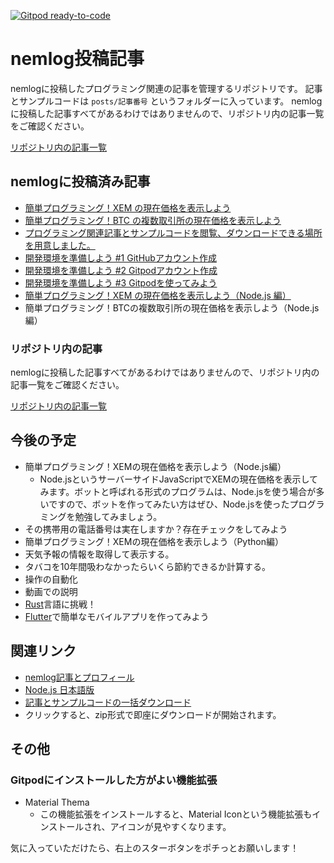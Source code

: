 [![Gitpod ready-to-code](https://img.shields.io/badge/Gitpod-ready--to--code-blue?logo=gitpod)](https://gitpod.io/#https://github.com/naoland/nemlog-posts)

<!-- prettier-ignore -->
# nemlog投稿記事

nemlogに投稿したプログラミング関連の記事を管理するリポジトリです。
記事とサンプルコードは `posts/記事番号` というフォルダーに入っています。
nemlogに投稿した記事すべてがあるわけではありませんので、リポジトリ内の記事一覧をご確認ください。

[リポジトリ内の記事一覧](/posts/README.md)


## nemlogに投稿済み記事

- [簡単プログラミング！XEM の現在価格を表示しよう](https://nemlog.nem.social/blog/51387)
- [簡単プログラミング！BTC の複数取引所の現在価格を表示しよう](https://nemlog.nem.social/blog/51408)
- [プログラミング関連記事とサンプルコードを閲覧、ダウンロードできる場所を用意しました。](https://nemlog.nem.social/blog/51549)
- [開発環境を準備しよう #1 GitHubアカウント作成](https://nemlog.nem.social/blog/51589)
- [開発環境を準備しよう #2 Gitpodアカウント作成](https://nemlog.nem.social/blog/51600)
- [開発環境を準備しよう #3 Gitpodを使ってみよう](https://nemlog.nem.social/blog/51637)
- [簡単プログラミング！XEM の現在価格を表示しよう（Node.js 編）](https://nemlog.nem.social/blog/51551)
- 簡単プログラミング！BTCの複数取引所の現在価格を表示しよう（Node.js 編）

### リポジトリ内の記事

nemlogに投稿した記事すべてがあるわけではありませんので、リポジトリ内の記事一覧をご確認ください。

[リポジトリ内の記事一覧](/posts/README.md)

## 今後の予定

- 簡単プログラミング！XEMの現在価格を表示しよう（Node.js編）
  -   Node.jsというサーバーサイドJavaScriptでXEMの現在価格を表示してみます。ボットと呼ばれる形式のプログラムは、Node.jsを使う場合が多いですので、ボットを作ってみたい方はぜひ、Node.jsを使ったプログラミングを勉強してみましょう。
- その携帯用の電話番号は実在しますか？存在チェックをしてみよう
- 簡単プログラミング！XEMの現在価格を表示しよう（Python編）
- 天気予報の情報を取得して表示する。
- タバコを10年間吸わなかったらいくら節約できるか計算する。
- 操作の自動化
- 動画での説明
- [Rust](https://www.rust-lang.org/ja/)言語に挑戦！
- [Flutter](https://github.com/flutter/flutter)で簡単なモバイルアプリを作ってみよう

## 関連リンク

-   [nemlog記事とプロフィール](https://nemlog.nem.social/profile/51408)
-   [Node.js 日本語版](https://nodejs.org/ja/)
-   [記事とサンプルコードの一括ダウンロード](https://github.com/naoland/nemlog-posts/archive/main.zip)
  -   クリックすると、zip形式で即座にダウンロードが開始されます。

## その他

### Gitpodにインストールした方がよい機能拡張

- Material Thema
    - この機能拡張をインストールすると、Material Iconという機能拡張もインストールされ、アイコンが見やすくなります。


気に入っていただけたら、右上のスターボタンをポチっとお願いします！
